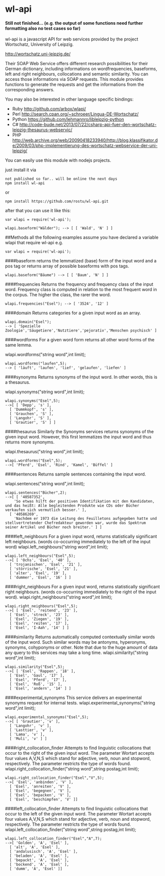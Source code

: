 # wl-api
#### Still not finished... (e.g. the output of some functions need further formatting also no test cases so far)

wl-api is a javascript API for web services provided by the project Wortschatz, University of Leipzig.

http://wortschatz.uni-leipzig.de/

Their SOAP Web Service offers different research possibilities for their German dictionary, including informations on wordfrequencies, baseforms, left and right neighbours, collocations and semantic similarity.
You can access those informations via SOAP requests.
This module provides functions to generate the requests and get the informations from the corresponding answers.

You may also
be interested in other language specific bindings:

* Ruby http://github.com/arbox/wlapi/
* Perl http://search.cpan.org/~schroeer/Lingua-DE-Wortschatz/
* Python  https://github.com/lehmannro/libleipzig-python
* C#  http://code-bude.net/2013/07/22/csharp-api-fuer-den-wortschatz-leipzig-thesaurus-webservic/
* PHP http://web.archive.org/web/20090418233940/http://blog.klassifikator.de/2009/03/php-implementierung-des-wortschatz-webservice-der-uni-leipzig/

You can easily use this module with nodejs projects.

just install it via 
```
not published so far.. will be online the next days
npm install wl-api
````
or
```
npm install https://github.com/rostu/wl-api.git
```

after that you can use it like this:

```
var wlapi = require('wl-api');

wlapi.baseform("Wälder"); --> [ [ 'Wald', 'N' ] ]
```
##Methods
all the following examples assume you have declared a variable wlapi that require wl-api
e.g.
```
var wlapi = require('wl-api');
```

####baseform
returns the lemmatized (base) form of the input word and a pos tag or 
returns array of possible baseforms with pos tags.
```
wlapi.baseform("Bäume") --> [ [ 'Baum', 'N' ] ]
```

####frequencies
Returns the frequency and frequency class of the input word.
Frequency class is computed in relation to the most frequent word in the corpus.
The higher the class, the rarer the word.
```
wlapi.frequencies("Esel"); --> [ '3524', '12' ]
```

####domain
Returns categories for a given input word as an array.
```
wlapi.domain("Esel"); 
--> [ 'Spezielle Zoologie','Säugetiere','Nutztiere','pejorativ','Menschen psychisch' ]
```

####wordforms
For a given word form returns all other word forms of the same lemma.

wlapi.wordforms("string word",int limit); 
```
wlapi.wordforms("laufen",5); 
--> [ 'läuft', 'laufen', 'lief', 'gelaufen', 'liefen' ]
```

####synonyms
Returns synonyms of the input word. In other words, this is a thesaurus.

wlapi.synonyms("string word",int limit); 
```
wlapi.synonyms("Esel",5); 
-->[ [ 'Depp', 's' ],
  [ 'Dummkopf', 's' ],
  [ 'Grauchen', 'S' ],
  [ 'Langohr', 'S' ],
  [ 'Grautier', 'S' ] ]
```

####thesaurus
Similarly the Synonyms services returns synonyms of the given input word. However, this first lemmatizes the input word and thus returns more synonyms.

wlapi.thesaurus("string word",int limit); 
```
wlapi.wordforms("Esel",5); 
-->[ 'Pferd', 'Esel', 'Rind', 'Kamel', 'Büffel' ]
```

####sentences
Returns sample sentences containing the input word.

wlapi.sentences("string word",int limit); 
```
wlapi.sentences("Bücher",2); 
-->[ [ '40587352',
    'So etwas hilft der positiven Identifikation mit den Kandidaten, und das heißt: Alle begleitenden Produkte wie CDs oder Bücher verkaufen sich vermutlich besser.' ],
  [ '40586269',
    'Nachdem er 1973 die Leitung des Feuilletons aufgegeben hatte und stellvertretender Chefredakteur geworden war, wurde das Spektrum seiner Artikel und Bücher noch breiter.' ] ]
```

####left_neighbours
 For a given input word, returns statistically significant left neighbours. (words co-occurring immediately to the left of the input word)
 wlapi.left_neighbours("string word",int limit);
```
wlapi.left_neighbours("Esel",5); 
-->[ [ 'Ochs', 'Esel', '40' ],
  [ 'trojanischen', 'Esel', '21' ],
  [ 'störrische', 'Esel', '21' ],
  [ 'alter', 'Esel', '19' ],
  [ 'dummer', 'Esel', '16' ] ]
```
 
####right_neighbours
For a given input word, returns statistically significant right neighbours. (words co-occurring immediately to the right of the input word).
wlapi.right_neighbours("string word",int limit);
```
wlapi.right_neighbours("Esel",5); 
-->[ [ 'Esel', 'reitend', '23' ],
  [ 'Esel', 'streck', '23' ],
  [ 'Esel', 'Ziegen', '19' ],
  [ 'Esel', 'reiten', '17' ],
  [ 'Esel', 'I-Aah', '14' ] ]
```

####similarity
Returns automatically computed contextually similar words of the input word. Such similar words may be antonyms, hyperonyms, synonyms, cohyponyms or other. Note that due to the huge amount of data any query to this services may take a long time.
wlapi.similarity("string word",int limit);
```
wlapi.similarity("Esel",5); 
-->[ [ 'Esel', 'Rappen', '18' ],
  [ 'Esel', 'Gaul', '17' ],
  [ 'Esel', 'Pferd', '17' ],
  [ 'Esel', 'Roß', '15' ],
  [ 'Esel', 'andern', '14' ] ]
```

####experimental_synonyms
This service delivers an experimental synonyms request for internal tests.
wlapi.experimental_synonyms("string word",int limit);
```
wlapi.experimental_synonyms("Esel",5); 
-->[ [ 'Grautier', 'v' ],
  [ 'Langohr', 'v' ],
  [ 'Lasttier', 'v' ],
  [ 'Lama', 'v' ],
  [ 'Muli', 'v' ] ]
```

####right_collocation_finder
Attempts to find linguistic collocations that occur to the right of the given input word. The parameter Wortart accepts four values A,V,N,S which stand for adjective, verb, noun and stopword, respectively. The parameter restricts the type of words found.
wlapi.right_collocation_finder("string word",string postag,int limit); 
```
wlapi.right_collocation_finder("Esel","V",5); 
-->[ 'Esel', 'anbinden', 'V' ],
  [ 'Esel', 'anreiten', 'V' ],
  [ 'Esel', 'begegnen', 'V' ],
  [ 'Esel', 'bepacken', 'V' ],
  [ 'Esel', 'beschimpfen', 'V' ]]
```



####left_collocation_finder
Attempts to find linguistic collocations that occur to the left of the given input word. The parameter Wortart accepts four values A,V,N,S which stand for adjective, verb, noun and stopword, respectively. The parameter restricts the type of words found.
wlapi.left_collocation_finder("string word",string postag,int limit); 
```
wlapi.left_collocation_finder("Esel","A",7); 
-->[ 'Golden', 'A', 'Esel' ],
  [ 'alt', 'A', 'Esel' ],
  [ 'andalusisch', 'A', 'Esel' ],
  [ 'beladen', 'A', 'Esel' ],
  [ 'bepackt', 'A', 'Esel' ],
  [ 'bockend', 'A', 'Esel' ],
  [ 'dumm', 'A', 'Esel' ]]
```
